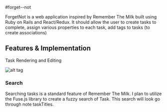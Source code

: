 #forget--not

ForgetNot is a web application inspired by Remember The Milk built using Ruby on Rails and React/Redux. It should allow the user to create tasks to complete, assign various properties
to each task, add tags to tasks (to create associations)


## Features & Implementation

Task Rendering and Editing

![alt tag](https://github.com/bkargaw/forget_not/blob/master/docs/wireframes/main_page%20with%20show%20task.png)




### Search
Searching tasks is a standard feature of Remember The Milk. I plan to utilize the Fuse.js library to create a fuzzy search of Task. This search will look go through note taskTitles.
